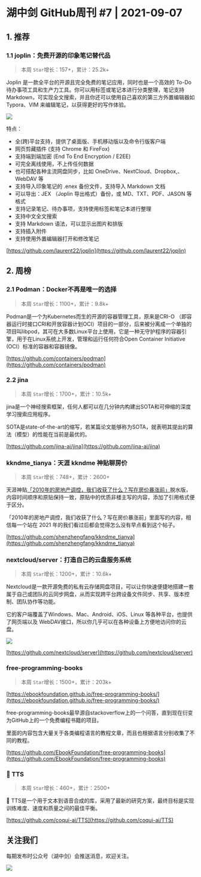 # 湖中剑 GitHub周刊 #7 | 2021-09-07

## 1. 推荐

### 1.1 joplin：免费开源的印象笔记替代品

> 本周 `Star`增长：157+，累计：25.2k+

Joplin 是一款全平台的开源且完全免费的笔记应用，同时也是一个高效的 To-Do 待办事项工具和生产力工具。你可以用标签或笔记本进行分类整理，笔记支持 Markdown，可实现全文搜索，并且你还可以使用自己喜欢的第三方外置编辑器如 Typora、VIM 来编辑笔记，以获得更好的写作体验。

![](https://gitee.com/ineo6/assets/raw/master/20210907141552.png)

特点：

- 全(跨)平台支持，提供了桌面版、手机移动版以及命令行版客户端
- 网页剪藏插件 (支持 Chrome 和 FireFox)
- 支持端到端加密 (End To End Encryption / E2EE)
- 可完全离线使用，不上传任何数据
- 也可搭配各种主流网盘同步，比如 OneDrive、NextCloud、Dropbox,、WebDAV 等
- 支持导入印象笔记的 .enex 备份文件，支持导入 Markdown 文档
- 可以导出：JEX （Joplin 导出格式）备份，或 MD、TXT、PDF、JASON 等格式
- 支持记录笔记、待办事项，支持使用标签和笔记本进行整理
- 支持中文全文搜索
- 支持 Markdown 语法，可以显示出图片和排版
- 支持插入附件
- 支持使用外置编辑器打开和修改笔记


[https://github.com/laurent22/joplin](https://github.com/laurent22/joplin)

## 2. 周榜

### 2.1 Podman：Docker不再是唯一的选择

> 本周 `Star`增长：1100+，累计：9.8k+

Podman是一个为Kubernetes而生的开源的容器管理工具，原来是CRI-O （即容器运行时接口CRI和开放容器计划OCI）项目的一部分，后来被分离成一个单独的项目叫libpod，其可在大多数Linux平台上使用，它是一种无守护程序的容器引擎，用于在Linux系统上开发，管理和运行任何符合Open Container Initiative (OCI）标准的容器和容器镜像。

[https://github.com/containers/podman](https://github.com/containers/podman)

### 2.2 jina

> 本周 `Star`增长：1700+，累计：10.5k+

jina是一个神经搜索框架，任何人都可以在几分钟内构建出SOTA和可伸缩的深度学习搜索应用程序。

SOTA是state-of-the-art的缩写，若某篇论文能够称为SOTA，就表明其提出的算法（模型）的性能在当前是最优的。

[https://github.com/jina-ai/jina](https://github.com/jina-ai/jina)

### kkndme_tianya：天涯 kkndme 神贴聊房价

> 本周 `Star`增长：748+，累计：2600+

天涯神贴[「2010年的房地产调控，我们收获了什么？写在房价暴涨前」](http://bbs.tianya.cn/post-house-252774-1.shtml)脱水版，内容时间顺序和原贴保持一致，原贴中的优质非楼主写的内容，添加了引用格式便于区分。

「2010年的房地产调控，我们收获了什么？写在房价暴涨前」里面写的内容，相信每一个站在 2021 年的我们看过后都会觉得怎么没有早点看到这个帖子。

[https://github.com/shenzhengfang/kkndme_tianya](https://github.com/shenzhengfang/kkndme_tianya)

### nextcloud/server：打造自己的云盘服务系统

> 本周 `Star`增长：1200+，累计：10.6k+

Nextcloud是一款开源免费的私有云存储网盘项目，可以让你快速便捷地搭建一套属于自己或团队的云同步网盘，从而实现跨平台跨设备文件同步、共享、版本控制、团队协作等功能。

它的客户端覆盖了Windows、Mac、Android、iOS、Linux 等各种平台，也提供了网页端以及 WebDAV接口，所以你几乎可以在各种设备上方便地访问你的云盘。

![](https://gitee.com/ineo6/assets/raw/master/20210907160054.png)

[https://github.com/nextcloud/server](https://github.com/nextcloud/server)


### free-programming-books

> 本周 `Star`增长：1500+，累计：203k+

[https://ebookfoundation.github.io/free-programming-books/](https://ebookfoundation.github.io/free-programming-books/)

free-programming-books最早源自stackoverflow上的一个问答，直到现在衍变为GitHub上的一个免费编程书籍的项目。

里面的内容包含大量关于各类编程语言的教程文章，而且也根据语言分别收集了不同的教程。

[https://github.com/EbookFoundation/free-programming-books](https://github.com/EbookFoundation/free-programming-books)

### 🐸 TTS

> 本周 `Star`增长：460+，累计：2500+

🐸 TTS是一个用于文本到语音合成的库，采用了最新的研究方案，最终目标是实现训练难度、速度和质量之间的最佳平衡。

[https://github.com/coqui-ai/TTS](https://github.com/coqui-ai/TTS)


## 关注我们

每期发布时公众号（湖中剑）会推送消息，欢迎关注。

![](https://cdn.jsdelivr.net/gh/ineo6/weekly/assets/qrcode_for_wechat.jpg)
